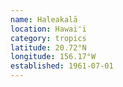 ```yaml
---
name: Haleakalā
location: Hawai'i
category: tropics
latitude: 20.72°N
longitude: 156.17°W
established: 1961-07-01
---
```

